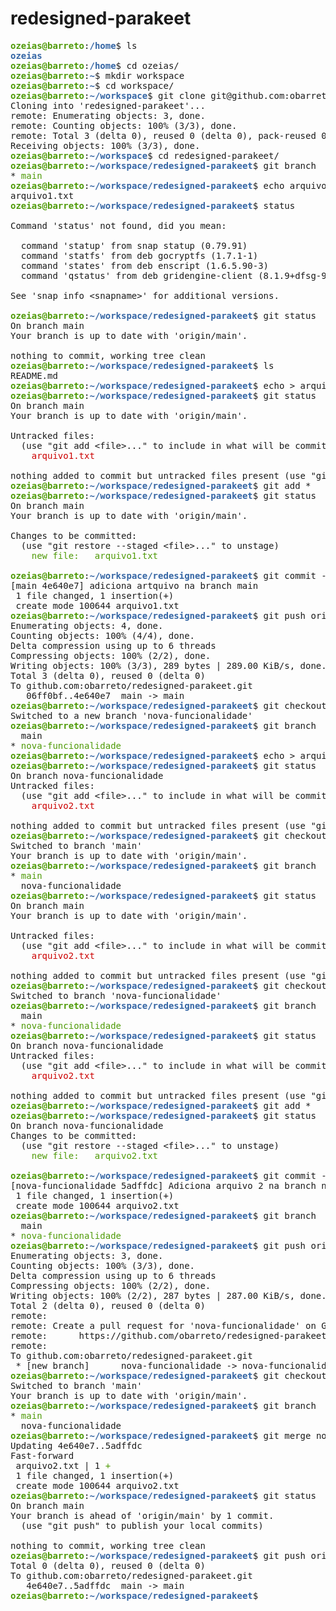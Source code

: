 # redesigned-parakeet

<pre><font color="#4E9A06"><b>ozeias@barreto</b></font>:<font color="#3465A4"><b>/home</b></font>$ ls
<font color="#3465A4"><b>ozeias</b></font>
<font color="#4E9A06"><b>ozeias@barreto</b></font>:<font color="#3465A4"><b>/home</b></font>$ cd ozeias/
<font color="#4E9A06"><b>ozeias@barreto</b></font>:<font color="#3465A4"><b>~</b></font>$ mkdir workspace
<font color="#4E9A06"><b>ozeias@barreto</b></font>:<font color="#3465A4"><b>~</b></font>$ cd workspace/
<font color="#4E9A06"><b>ozeias@barreto</b></font>:<font color="#3465A4"><b>~/workspace</b></font>$ git clone git@github.com:obarreto/redesigned-parakeet.git
Cloning into &apos;redesigned-parakeet&apos;...
remote: Enumerating objects: 3, done.
remote: Counting objects: 100% (3/3), done.
remote: Total 3 (delta 0), reused 0 (delta 0), pack-reused 0
Receiving objects: 100% (3/3), done.
<font color="#4E9A06"><b>ozeias@barreto</b></font>:<font color="#3465A4"><b>~/workspace</b></font>$ cd redesigned-parakeet/
<font color="#4E9A06"><b>ozeias@barreto</b></font>:<font color="#3465A4"><b>~/workspace/redesigned-parakeet</b></font>$ git branch
* <font color="#4E9A06">main</font>
<font color="#4E9A06"><b>ozeias@barreto</b></font>:<font color="#3465A4"><b>~/workspace/redesigned-parakeet</b></font>$ echo arquivo1.txt
arquivo1.txt
<font color="#4E9A06"><b>ozeias@barreto</b></font>:<font color="#3465A4"><b>~/workspace/redesigned-parakeet</b></font>$ status

Command &apos;status&apos; not found, did you mean:

  command &apos;statup&apos; from snap statup (0.79.91)
  command &apos;statfs&apos; from deb gocryptfs (1.7.1-1)
  command &apos;states&apos; from deb enscript (1.6.5.90-3)
  command &apos;qstatus&apos; from deb gridengine-client (8.1.9+dfsg-9build2)

See &apos;snap info &lt;snapname&gt;&apos; for additional versions.

<font color="#4E9A06"><b>ozeias@barreto</b></font>:<font color="#3465A4"><b>~/workspace/redesigned-parakeet</b></font>$ git status
On branch main
Your branch is up to date with &apos;origin/main&apos;.

nothing to commit, working tree clean
<font color="#4E9A06"><b>ozeias@barreto</b></font>:<font color="#3465A4"><b>~/workspace/redesigned-parakeet</b></font>$ ls
README.md
<font color="#4E9A06"><b>ozeias@barreto</b></font>:<font color="#3465A4"><b>~/workspace/redesigned-parakeet</b></font>$ echo &gt; arquivo1.txt
<font color="#4E9A06"><b>ozeias@barreto</b></font>:<font color="#3465A4"><b>~/workspace/redesigned-parakeet</b></font>$ git status
On branch main
Your branch is up to date with &apos;origin/main&apos;.

Untracked files:
  (use &quot;git add &lt;file&gt;...&quot; to include in what will be committed)
	<font color="#CC0000">arquivo1.txt</font>

nothing added to commit but untracked files present (use &quot;git add&quot; to track)
<font color="#4E9A06"><b>ozeias@barreto</b></font>:<font color="#3465A4"><b>~/workspace/redesigned-parakeet</b></font>$ git add *
<font color="#4E9A06"><b>ozeias@barreto</b></font>:<font color="#3465A4"><b>~/workspace/redesigned-parakeet</b></font>$ git status
On branch main
Your branch is up to date with &apos;origin/main&apos;.

Changes to be committed:
  (use &quot;git restore --staged &lt;file&gt;...&quot; to unstage)
	<font color="#4E9A06">new file:   arquivo1.txt</font>

<font color="#4E9A06"><b>ozeias@barreto</b></font>:<font color="#3465A4"><b>~/workspace/redesigned-parakeet</b></font>$ git commit -m &quot;adiciona artquivo na branch main&quot;
[main 4e640e7] adiciona artquivo na branch main
 1 file changed, 1 insertion(+)
 create mode 100644 arquivo1.txt
<font color="#4E9A06"><b>ozeias@barreto</b></font>:<font color="#3465A4"><b>~/workspace/redesigned-parakeet</b></font>$ git push origin main
Enumerating objects: 4, done.
Counting objects: 100% (4/4), done.
Delta compression using up to 6 threads
Compressing objects: 100% (2/2), done.
Writing objects: 100% (3/3), 289 bytes | 289.00 KiB/s, done.
Total 3 (delta 0), reused 0 (delta 0)
To github.com:obarreto/redesigned-parakeet.git
   06ff0bf..4e640e7  main -&gt; main
<font color="#4E9A06"><b>ozeias@barreto</b></font>:<font color="#3465A4"><b>~/workspace/redesigned-parakeet</b></font>$ git checkout -b &apos;nova-funcionalidade&apos;
Switched to a new branch &apos;nova-funcionalidade&apos;
<font color="#4E9A06"><b>ozeias@barreto</b></font>:<font color="#3465A4"><b>~/workspace/redesigned-parakeet</b></font>$ git branch 
  main
* <font color="#4E9A06">nova-funcionalidade</font>
<font color="#4E9A06"><b>ozeias@barreto</b></font>:<font color="#3465A4"><b>~/workspace/redesigned-parakeet</b></font>$ echo &gt; arquivo2.txt
<font color="#4E9A06"><b>ozeias@barreto</b></font>:<font color="#3465A4"><b>~/workspace/redesigned-parakeet</b></font>$ git status
On branch nova-funcionalidade
Untracked files:
  (use &quot;git add &lt;file&gt;...&quot; to include in what will be committed)
	<font color="#CC0000">arquivo2.txt</font>

nothing added to commit but untracked files present (use &quot;git add&quot; to track)
<font color="#4E9A06"><b>ozeias@barreto</b></font>:<font color="#3465A4"><b>~/workspace/redesigned-parakeet</b></font>$ git checkout main
Switched to branch &apos;main&apos;
Your branch is up to date with &apos;origin/main&apos;.
<font color="#4E9A06"><b>ozeias@barreto</b></font>:<font color="#3465A4"><b>~/workspace/redesigned-parakeet</b></font>$ git branch
* <font color="#4E9A06">main</font>
  nova-funcionalidade
<font color="#4E9A06"><b>ozeias@barreto</b></font>:<font color="#3465A4"><b>~/workspace/redesigned-parakeet</b></font>$ git status
On branch main
Your branch is up to date with &apos;origin/main&apos;.

Untracked files:
  (use &quot;git add &lt;file&gt;...&quot; to include in what will be committed)
	<font color="#CC0000">arquivo2.txt</font>

nothing added to commit but untracked files present (use &quot;git add&quot; to track)
<font color="#4E9A06"><b>ozeias@barreto</b></font>:<font color="#3465A4"><b>~/workspace/redesigned-parakeet</b></font>$ git checkout nova-funcionalidade 
Switched to branch &apos;nova-funcionalidade&apos;
<font color="#4E9A06"><b>ozeias@barreto</b></font>:<font color="#3465A4"><b>~/workspace/redesigned-parakeet</b></font>$ git branch
  main
* <font color="#4E9A06">nova-funcionalidade</font>
<font color="#4E9A06"><b>ozeias@barreto</b></font>:<font color="#3465A4"><b>~/workspace/redesigned-parakeet</b></font>$ git status
On branch nova-funcionalidade
Untracked files:
  (use &quot;git add &lt;file&gt;...&quot; to include in what will be committed)
	<font color="#CC0000">arquivo2.txt</font>

nothing added to commit but untracked files present (use &quot;git add&quot; to track)
<font color="#4E9A06"><b>ozeias@barreto</b></font>:<font color="#3465A4"><b>~/workspace/redesigned-parakeet</b></font>$ git add *
<font color="#4E9A06"><b>ozeias@barreto</b></font>:<font color="#3465A4"><b>~/workspace/redesigned-parakeet</b></font>$ git status
On branch nova-funcionalidade
Changes to be committed:
  (use &quot;git restore --staged &lt;file&gt;...&quot; to unstage)
	<font color="#4E9A06">new file:   arquivo2.txt</font>

<font color="#4E9A06"><b>ozeias@barreto</b></font>:<font color="#3465A4"><b>~/workspace/redesigned-parakeet</b></font>$ git commit -m &quot;Adiciona arquivo 2 na branch nova&quot;
[nova-funcionalidade 5adffdc] Adiciona arquivo 2 na branch nova
 1 file changed, 1 insertion(+)
 create mode 100644 arquivo2.txt
<font color="#4E9A06"><b>ozeias@barreto</b></font>:<font color="#3465A4"><b>~/workspace/redesigned-parakeet</b></font>$ git branch 
  main
* <font color="#4E9A06">nova-funcionalidade</font>
<font color="#4E9A06"><b>ozeias@barreto</b></font>:<font color="#3465A4"><b>~/workspace/redesigned-parakeet</b></font>$ git push origin nova-funcionalidade
Enumerating objects: 3, done.
Counting objects: 100% (3/3), done.
Delta compression using up to 6 threads
Compressing objects: 100% (2/2), done.
Writing objects: 100% (2/2), 287 bytes | 287.00 KiB/s, done.
Total 2 (delta 0), reused 0 (delta 0)
remote: 
remote: Create a pull request for &apos;nova-funcionalidade&apos; on GitHub by visiting:
remote:      https://github.com/obarreto/redesigned-parakeet/pull/new/nova-funcionalidade
remote: 
To github.com:obarreto/redesigned-parakeet.git
 * [new branch]      nova-funcionalidade -&gt; nova-funcionalidade
<font color="#4E9A06"><b>ozeias@barreto</b></font>:<font color="#3465A4"><b>~/workspace/redesigned-parakeet</b></font>$ git checkout main 
Switched to branch &apos;main&apos;
Your branch is up to date with &apos;origin/main&apos;.
<font color="#4E9A06"><b>ozeias@barreto</b></font>:<font color="#3465A4"><b>~/workspace/redesigned-parakeet</b></font>$ git branch
* <font color="#4E9A06">main</font>
  nova-funcionalidade
<font color="#4E9A06"><b>ozeias@barreto</b></font>:<font color="#3465A4"><b>~/workspace/redesigned-parakeet</b></font>$ git merge nova-funcionalidade 
Updating 4e640e7..5adffdc
Fast-forward
 arquivo2.txt | 1 <font color="#4E9A06">+</font>
 1 file changed, 1 insertion(+)
 create mode 100644 arquivo2.txt
<font color="#4E9A06"><b>ozeias@barreto</b></font>:<font color="#3465A4"><b>~/workspace/redesigned-parakeet</b></font>$ git status
On branch main
Your branch is ahead of &apos;origin/main&apos; by 1 commit.
  (use &quot;git push&quot; to publish your local commits)

nothing to commit, working tree clean
<font color="#4E9A06"><b>ozeias@barreto</b></font>:<font color="#3465A4"><b>~/workspace/redesigned-parakeet</b></font>$ git push origin main 
Total 0 (delta 0), reused 0 (delta 0)
To github.com:obarreto/redesigned-parakeet.git
   4e640e7..5adffdc  main -&gt; main
<font color="#4E9A06"><b>ozeias@barreto</b></font>:<font color="#3465A4"><b>~/workspace/redesigned-parakeet</b></font>$ 
</pre>
